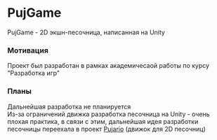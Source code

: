 # PujGame
PujGame - 2D экшн-песочница, написанная на Unity
### Мотивация
Проект был разработан в рамках академичесаой работы по курсу "Разработка игр"
### Планы
Дальнейшая разработка не планируется
<br>
Из-за ограничений движка разработка песочница на Unity - очень плохая практика, в связи с этим, дальнейшая идея разработки песочницы переехала в проект [Pujario](https://github.com/Cortuzz/Pujario) (движок для 2D песочниц)

